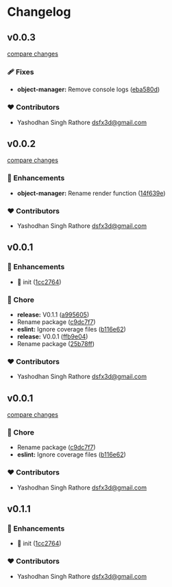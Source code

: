 # Changelog


## v0.0.3

[compare changes](https://github.com/dsfx3d/starter-world/compare/v0.0.2...v0.0.3)

### 🩹 Fixes

- **object-manager:** Remove console logs ([eba580d](https://github.com/dsfx3d/starter-world/commit/eba580d))

### ❤️ Contributors

- Yashodhan Singh Rathore <dsfx3d@gmail.com>

## v0.0.2

[compare changes](https://github.com/dsfx3d/starter-world/compare/v0.0.1...v0.0.2)

### 🚀 Enhancements

- **object-manager:** Rename render function ([14f639e](https://github.com/dsfx3d/starter-world/commit/14f639e))

### ❤️ Contributors

- Yashodhan Singh Rathore <dsfx3d@gmail.com>

## v0.0.1


### 🚀 Enhancements

- 🎉  init ([1cc2764](https://github.com/dsfx3d/starter-world/commit/1cc2764))

### 🏡 Chore

- **release:** V0.1.1 ([a995605](https://github.com/dsfx3d/starter-world/commit/a995605))
- Rename package ([c9dc7f7](https://github.com/dsfx3d/starter-world/commit/c9dc7f7))
- **eslint:** Ignore coverage files ([b116e62](https://github.com/dsfx3d/starter-world/commit/b116e62))
- **release:** V0.0.1 ([ffb9e04](https://github.com/dsfx3d/starter-world/commit/ffb9e04))
- Rename package ([25b78ff](https://github.com/dsfx3d/starter-world/commit/25b78ff))

### ❤️ Contributors

- Yashodhan Singh Rathore <dsfx3d@gmail.com>

## v0.0.1

[compare changes](https://github.com/dsfx3d/pop-soda/compare/v0.1.1...v0.0.1)

### 🏡 Chore

- Rename package ([c9dc7f7](https://github.com/dsfx3d/pop-soda/commit/c9dc7f7))
- **eslint:** Ignore coverage files ([b116e62](https://github.com/dsfx3d/pop-soda/commit/b116e62))

### ❤️ Contributors

- Yashodhan Singh Rathore <dsfx3d@gmail.com>

## v0.1.1


### 🚀 Enhancements

- 🎉  init ([1cc2764](https://github.com/dsfx3d/pop-soda/commit/1cc2764))

### ❤️ Contributors

- Yashodhan Singh Rathore <dsfx3d@gmail.com>

